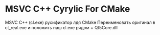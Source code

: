 # MSVC C++ Cyrylic For CMake
MSVC C++ (cl.exe) русификатор лдя CMake
Переименовать оригинал в cl_real.exe и положить наш cl.exe рядом + Qt5Core.dll
